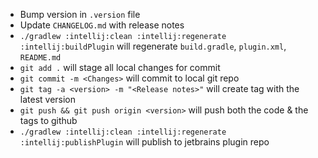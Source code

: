 - Bump version in `.version` file
- Update `CHANGELOG.md` with release notes
- `./gradlew :intellij:clean :intellij:regenerate :intellij:buildPlugin` will regenerate `build.gradle`, `plugin.xml`, `README.md`
- `git add .` will stage all local changes for commit
- `git commit -m <Changes>` will commit to local git repo
- `git tag -a <version> -m "<Release notes>"` will create tag with the latest version
- `git push && git push origin <version>` will push both the code & the tags to github
- `./gradlew :intellij:clean :intellij:regenerate :intellij:publishPlugin` will publish to jetbrains plugin repo
